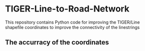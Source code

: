 # TIGER-Line-to-Road-Network
This repository contains Python code for improving the TIGER/Line shapefile coordinates to improve the connectivity of the linestrings
## The accurracy of the coordinates 
